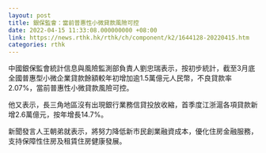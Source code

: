 ```yaml
---
layout: post
title: 銀保監會：當前普惠性小微貸款風險可控
date: 2022-04-15 11:33:08.000000000 +08:00
link: https://news.rthk.hk/rthk/ch/component/k2/1644128-20220415.htm
categories: rthk
---
```


中國銀保監會統計信息與風險監測部負責人劉忠瑞表示，按初步統計，截至3月底全國普惠型小微企業貸款餘額較年初增加逾1.5萬億元人民幣，不良貸款率2.07%，當前普惠性小微貸款風險可控。

他又表示，長三角地區沒有出現銀行業務信貸投放收縮，首季度江浙滬各項貸款新增2.6萬億元，按年增長14.7%。

新聞發言人王朝弟就表示，將努力降低新市民創業融資成本，優化住房金融服務，支持保障性住房及租賃住房健康發展。
